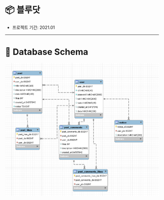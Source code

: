 # :package: 블루닷

* 프로젝트 기간: 2021.01

___

# 📌 Database Schema

<img src="./img/gaucloud_schema.png">